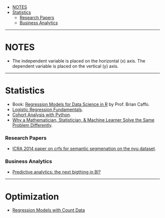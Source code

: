 + [NOTES](#notes)
+ [Statistics](#statistics)
   + [Research Papers](#research-papers)
   + [Business Analytics](#business-analytics)

----

# NOTES
+ The independent variable is placed on the horizontal (x) axis. The dependent variable is placed on the vertical (y) axis. 

----

# Statistics
+ Book: [Regression Models for Data Science in R](https://leanpub.com/regmods/read) by Prof. Brian Caffo.
+ [Logistic Regression Fundamentals](http://gormanalysis.com/logistic-regression-fundamentals/).
+ [Cohort Analysis with Python](http://www.gregreda.com/2015/08/23/cohort-analysis-with-python/).
+ [Why a Mathematician, Statistician, & Machine Learner Solve the Same Problem Differently](http://www.galvanize.com/blog/2015/08/26/why-a-mathematician-statistician-machine-learner-solve-the-same-problem-differently-2/#.Vd807FLLdOo).

### Research Papers
+ [ICRA 2014 paper on crfs for semantic segmenation on the nyu dataset](https://github.com/amueller/icra_2014_crf_nyu). 

### Business Analytics
+ [Predictive analytics: the next bigthing in BI?](http://www.rosebt.com/uploads/8/1/8/1/8181762/predictive_analytics_e_guide.pdf)

----

# Optimization
+ [Regression Models with Count Data](http://www.ats.ucla.edu/stat/stata/seminars/count_presentation/count.htm)

